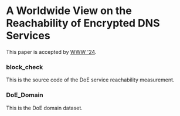 # A Worldwide View on the Reachability of Encrypted DNS Services
This paper is accepted by [WWW '24](https://www2024.thewebconf.org/). 



### block_check

This is the source code of the DoE service reachability measurement.

### DoE_Domain

This is the DoE domain dataset.

